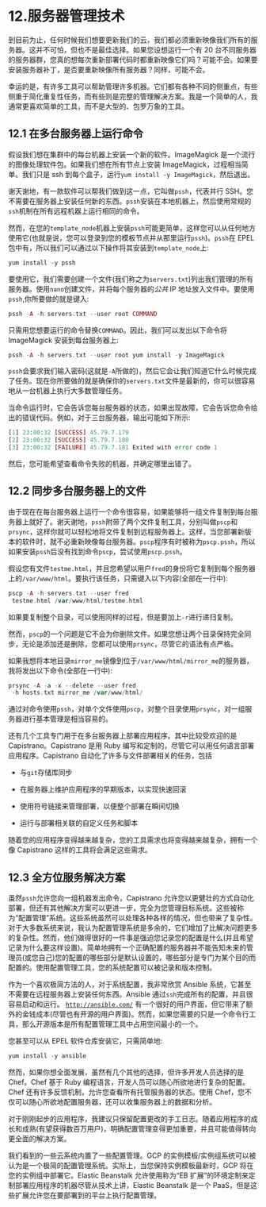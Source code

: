 # 12.服务器管理技术

到目前为止，任何时候我们想要更新我们的云，我们都必须重新映像我们所有的服务器。这并不可怕，但也不是最佳选择。如果您设想运行一个有 20 台不同服务器的服务器群，您真的想每次重新部署代码时都重新映像它们吗？可能不会。如果要安装服务器补丁，是否要重新映像所有服务器？同样，可能不会。

幸运的是，有许多工具可以帮助管理许多机器。它们都有各种不同的侧重点，有些侧重于简化重复性任务，而有些则是完整的管理解决方案。我是一个简单的人，我通常更喜欢简单的工具，而不是大型的、包罗万象的工具。

## 12.1 在多台服务器上运行命令

假设我们想在集群中的每台机器上安装一个新的软件。ImageMagick 是一个流行的图像处理软件包。如果我们想在所有节点上安装 ImageMagick，过程相当简单。我们只是 ssh 到每个盒子，运行`yum install -y ImageMagick`，然后退出。

谢天谢地，有一款软件可以帮我们做到这一点，它叫做`pssh`，代表并行 SSH。您不需要在服务器上安装任何新的东西。`pssh`安装在本地机器上，然后使用常规的`ssh`机制在所有远程机器上运行相同的命令。

然而，在您的`template_node`机器上安装`pssh`可能更简单，这样您可以从任何地方使用它(也就是说，您可以登录到您的模板节点并从那里运行`pssh`)。`pssh`在 EPEL 包中有，所以我们可以通过以下操作将其安装到`template_node`上:

```php
yum install -y pssh

```

要使用它，我们需要创建一个文件(我们称之为`servers.txt`)列出我们管理的所有服务器。使用`nano`创建文件，并将每个服务器的*公共* IP 地址放入文件中。要使用`pssh`,你所要做的就是键入:

```php
pssh -A -h servers.txt --user root COMMAND

```

只需用您想要运行的命令替换`COMMAND`。因此，我们可以发出以下命令将 ImageMagick 安装到每台服务器上:

```php
pssh -A -h servers.txt --user root yum install -y ImageMagick

```

`pssh`会要求我们输入密码(这就是`-A`所做的)，然后它会让我们知道它什么时候完成了任务。现在你所要做的就是确保你的`servers.txt`文件是最新的，你可以很容易地从一台机器上执行大多数管理任务。

当命令运行时，它会告诉您每台服务器的状态，如果出现故障，它会告诉您命令给出的错误代码。例如，对于三台服务器，输出可能如下所示:

```php
[1] 23:00:32 [SUCCESS] 45.79.7.179
[2] 23:00:32 [SUCCESS] 45.79.7.180
[3] 23:00:32 [FAILURE] 45.79.7.181 Exited with error code 1

```

然后，您可能希望查看命令失败的机器，并确定哪里出错了。

## 12.2 同步多台服务器上的文件

由于现在在每台服务器上运行一个命令很容易，如果能够将一组文件复制到每台服务器上就好了。谢天谢地，`pssh`附带了两个文件复制工具，分别叫做`pscp`和`prsync`，这样你就可以轻松地将文件复制到远程服务器上。这样，当您部署新版本的软件时，就不必重新映像每台服务器。`pscp`程序有时被称为`pscp.pssh`，所以如果安装`pssh`后没有找到命令`pscp`，尝试使用`pscp.pssh`。

假设您有文件`testme.html`，并且您希望以用户`fred`的身份将它复制到每个服务器上的`/var/www/html`。要执行该任务，只需键入以下内容(全部在一行中):

```php
pscp -A -h servers.txt --user fred
 testme.html /var/www/html/testme.html

```

如果要复制整个目录，可以使用同样的过程，但是要加上`-r`进行递归复制。

然而，`pscp`的一个问题是它不会为你删除文件。如果您想让两个目录保持完全同步，无论是添加还是删除，您都可以使用`prsync`，尽管它的语法有点严格。

如果我想将本地目录`mirror_me`镜像到位于`/var/www/html/mirror_me`的服务器，我将发出以下命令(全部在一行中):

```php
prsync -A -a -x --delete --user fred
 -h hosts.txt mirror_me /var/www/html/

```

通过对命令使用`pssh`，对单个文件使用`pscp`，对整个目录使用`prsync`，对一组服务器进行基本管理是相当容易的。

还有几个工具专门用于在多台服务器上部署应用程序。其中比较受欢迎的是 Capistrano。Capistrano 是用 Ruby 编写和定制的，尽管它可以用任何语言部署应用程序。Capistrano 自动化了许多与文件部署相关的任务，包括

*   与`git`存储库同步

*   在服务器上维护应用程序的早期版本，以实现快速回滚

*   使用符号链接来管理部署，以便整个部署在瞬间切换

*   运行与部署相关联的自定义任务和脚本

随着您的应用程序变得越来越复杂，您的工具需求也将变得越来越复杂，拥有一个像 Capistrano 这样的工具将会满足这些需求。

## 12.3 全方位服务解决方案

虽然`pssh`允许您向一组机器发出命令，Capistrano 允许您以更健壮的方式自动化部署，但还有其他解决方案可以更进一步，完全为您管理目标系统。这些被称为“配置管理”系统。这些系统虽然可以处理各种各样的情况，但也带来了复杂性。对于大多数系统来说，我认为配置管理系统是多余的，它们增加了比解决问题更多的复杂性。然而，他们做得很好的一件事是强迫您记录您的配置是什么(并且希望记录为什么要这样设置)。简单地拥有一个正确配置的服务器并不能告知未来的管理员(或您自己)您的配置的哪些部分是默认设置的，哪些部分是专门为某个目的而配置的。使用配置管理工具，您的系统配置可以被记录和版本控制。

作为一个喜欢极简方法的人，对于系统配置，我非常欣赏 Ansible 系统，它甚至不需要在远程服务器上安装任何东西。Ansible 通过`ssh`完成所有的配置，并且很容易启动和运行。 [`http://ansible.com/`](http://ansible.com/) 有一个很好的用户界面，但它带来了额外的金钱成本(尽管也有开源的用户界面)。然而，如果您需要的只是一个命令行工具，那么开源版本是所有配置管理工具中占用空间最小的一个。

您甚至可以从 EPEL 软件仓库安装它，只需简单地:

```php
yum install -y ansible

```

然而，如果你想全面发展，虽然有几个其他的选择，但许多开发人员选择的是 Chef。Chef 基于 Ruby 编程语言，开发人员可以随心所欲地进行复杂的配置。Chef 还有许多反馈机制，允许您查看所有托管服务器的状态。使用 Chef，您不仅可以随心所欲地配置服务器，还可以收集服务器上的数据和分析。

对于刚刚起步的应用程序，我建议只保留配置更改的手工日志。随着应用程序的成长和成熟(有望获得数百万用户)，明确配置管理变得更加重要，并且可能值得转向更全面的解决方案。

我们看到的一些云系统内置了一些配置管理。GCP 的实例模板/实例组系统可以被认为是一个极简的配置管理系统。实际上，当您保持实例模板最新时，GCP 将在您的实例组中部署它。Elastic Beanstalk 允许使用称为“EB 扩展”的环境定制来定制部署应用程序的机器尽管从技术上讲，Elastic Beanstalk 是一个 PaaS，但是这些扩展允许您在要部署到的平台上执行配置管理。